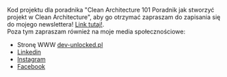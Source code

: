 Kod projektu dla poradnika "Clean Architecture 101 Poradnik jak stworzyć projekt w Clean Architecture", aby go otrzymać zapraszam do zapisania się do mojego newslettera! [Link tutaj!](https://dashboard.mailerlite.com/forms/1121836/133729867139122926/share).  
Poza tym zapraszam również na moje media społecznościowe:
* Stronę WWW [dev-unlocked.pl](https://dev-unlocked.pl)
* [Linkedin](https://www.linkedin.com/in/adam-malewski-b02b2baa/)
* [Instagram](https://www.instagram.com/dev.unlocked)
* [Facebook](https://www.facebook.com/profile.php?id=61558048479195)
